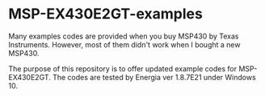 # MSP-EX430E2GT-examples
Many examples codes are provided when you buy MSP430 by Texas Instruments.
However, most of them didn't work when I bought a new MSP430.

The purpose of this repository is to offer updated example codes for MSP-EX430E2GT. 
The codes are tested by Energia ver 1.8.7E21 under Windows 10.
